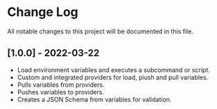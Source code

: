 # Change Log

All notable changes to this project will be documented in this file.

## [1.0.0] - 2022-03-22

-   Load environment variables and executes a subcommand or script.
-   Custom and integrated providers for load, piush and pull variables.
-   Pulls variables from providers.
-   Pushes variables to providers.
-   Creates a JSON Schema from variables for validation.
